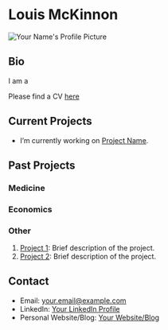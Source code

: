 # Louis McKinnon

![Your Name's Profile Picture](https://example.com/profile-picture.png)

## Bio

I am a

Please find a CV [here](https://example.com/profile-picture.png)

## Current Projects

- I’m currently working on [Project Name](https://github.com/yourusername/project-repo).

## Past Projects

### Medicine
### Economics
### Other

1. [Project 1](https://github.com/yourusername/project1-repo): Brief description of the project.
2. [Project 2](https://github.com/yourusername/project2-repo): Brief description of the project.

## Contact

- Email: [your.email@example.com](mailto:your.email@example.com)
- LinkedIn: [Your LinkedIn Profile](https://www.linkedin.com/in/yourusername)
- Personal Website/Blog: [Your Website/Blog](https://yourwebsite.com)

